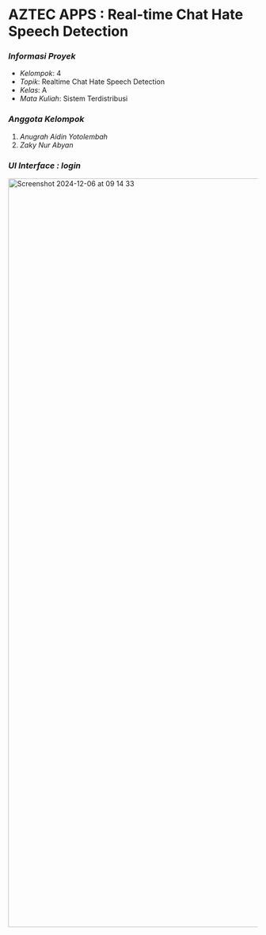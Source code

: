 # AZTEC APPS :  Real-time Chat Hate Speech Detection 

### *Informasi Proyek*
- *Kelompok*: 4  
- *Topik*: Realtime Chat Hate Speech Detection  
- *Kelas*: A  
- *Mata Kuliah*: Sistem Terdistribusi  

### *Anggota Kelompok*
1. *Anugrah Aidin Yotolembah*  
2. *Zaky Nur Abyan*

### *UI Interface : login*
<img width="1512" alt="Screenshot 2024-12-06 at 09 14 33" src="https://github.com/user-attachments/assets/cbbedb20-b1c2-4acc-bdb6-2d6162cc8431">
